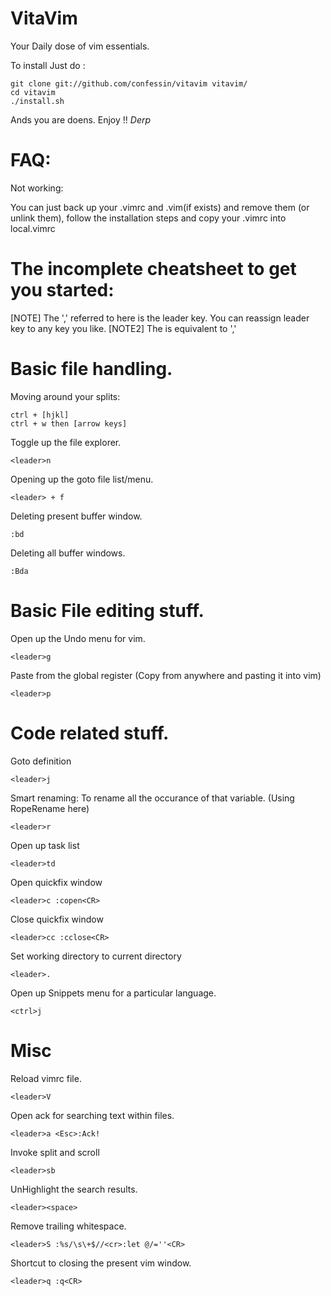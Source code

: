 VitaVim
=======

Your Daily dose of vim essentials.

To install Just do :

    git clone git://github.com/confessin/vitavim vitavim/
    cd vitavim
    ./install.sh


Ands you are doens. Enjoy !! *Derp*


FAQ:
=======

Not working:
    
You can just back up your .vimrc and .vim(if exists) and remove them (or unlink them), follow the installation steps and copy your .vimrc into local.vimrc

The incomplete cheatsheet to get you started:
=======

[NOTE] The ',' referred to here is the leader key. You can reassign leader key to any key you like.
[NOTE2] The <leader> is equivalent to ','

# Basic file handling.

Moving around your splits:

    ctrl + [hjkl]
    ctrl + w then [arrow keys]

Toggle up the file explorer.

    <leader>n

Opening up the goto file list/menu.

    <leader> + f

Deleting present buffer window.

    :bd

Deleting all buffer windows.

    :Bda

# Basic File editing stuff.

Open up the Undo menu for vim.

    <leader>g 

Paste from the global register (Copy from anywhere and pasting it into vim)

    <leader>p

# Code related stuff.

Goto definition

    <leader>j

Smart renaming: To rename all the occurance of that variable. (Using RopeRename here)

    <leader>r

Open up task list

    <leader>td

Open quickfix window

    <leader>c :copen<CR>

Close quickfix window

    <leader>cc :cclose<CR>

Set working directory to current directory

    <leader>.

Open up Snippets menu for a particular language.

    <ctrl>j

# Misc

Reload vimrc file.

    <leader>V

Open ack for searching text within files.

    <leader>a <Esc>:Ack!

Invoke split and scroll

    <leader>sb

UnHighlight the search results.

    <leader><space>

Remove trailing whitespace.

    <leader>S :%s/\s\+$//<cr>:let @/=''<CR>

Shortcut to closing the present vim window.

    <leader>q :q<CR>

